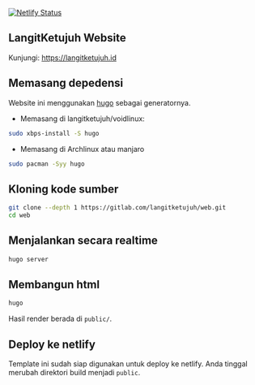 [![Netlify Status](https://api.netlify.com/api/v1/badges/29e96f93-b018-409a-a09c-e11958d1f909/deploy-status)](https://app.netlify.com/sites/langitketujuh/deploys) 

## LangitKetujuh Website

Kunjungi: https://langitketujuh.id

## Memasang depedensi

Website ini menggunakan [hugo](https://gohugo.io) sebagai generatornya.

* Memasang di langitketujuh/voidlinux:

```bash
sudo xbps-install -S hugo
```

* Memasang di Archlinux atau manjaro

```bash
sudo pacman -Syy hugo
```

## Kloning kode sumber

```bash
git clone --depth 1 https://gitlab.com/langitketujuh/web.git
cd web
```

## Menjalankan secara realtime

```bash
hugo server
```

## Membangun html

```bash
hugo
```

Hasil render berada di `public/`.

## Deploy ke netlify

Template ini sudah siap digunakan untuk deploy ke netlify. Anda tinggal merubah direktori build menjadi `public`.
